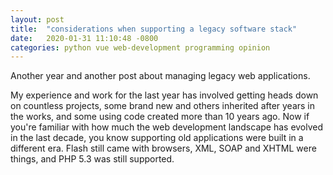 ```yaml
---
layout: post
title:  "considerations when supporting a legacy software stack"
date:   2020-01-31 11:10:48 -0800
categories: python vue web-development programming opinion
---
```


Another year and another post about managing legacy web applications. 

My experience and work for the last year has involved getting heads down on countless projects, some brand new and others inherited after years in the works, and some using code created more than 10 years ago.
Now if you're familiar with how much the web development landscape has evolved in the last decade, you know supporting old applications were built in a different era. Flash still came with browsers, XML, SOAP and XHTML were things, and PHP 5.3 was still supported.
